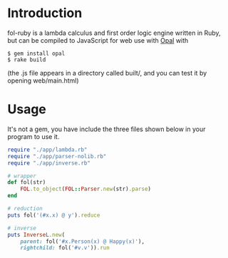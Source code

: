 # Introduction

fol-ruby is a lambda calculus and first order logic engine written in Ruby, but can be compiled to JavaScript for web use with [Opal][1] with


    $ gem install opal
    $ rake build
    
(the .js file appears in a directory called built/, and you can test it by opening web/main.html)    
# Usage
It's not a gem, you have include the three files shown below in your program to use it.

```ruby
require "./app/lambda.rb"
require "./app/parser-nolib.rb"
require "./app/inverse.rb"

# wrapper
def fol(str)
    FOL.to_object(FOL::Parser.new(str).parse)
end

# reduction
puts fol('(#x.x) @ y').reduce

# inverse
puts InverseL.new(
    parent: fol('#x.Person(x) @ Happy(x)'), 
    rightchild: fol('#v.v')).run
```

  [1]: http://opalrb.org



